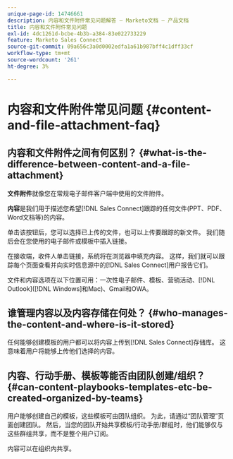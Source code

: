 ```yaml
---
unique-page-id: 14746661
description: 内容和文件附件常见问题解答 — Marketo文档 — 产品文档
title: 内容和文件附件常见问题
exl-id: 4dc1261d-bcbe-4b3b-a384-83e022733229
feature: Marketo Sales Connect
source-git-commit: 09a656c3a0d0002edfa1a61b987bff4c1dff33cf
workflow-type: tm+mt
source-wordcount: '261'
ht-degree: 3%

---
```


# 内容和文件附件常见问题 {#content-and-file-attachment-faq}

## 内容和文件附件之间有何区别？ {#what-is-the-difference-between-content-and-a-file-attachment}

**文件附件**&#x200B;就像您在常规电子邮件客户端中使用的文件附件。

**内容**&#x200B;是我们用于描述您希望[!DNL Sales Connect]跟踪的任何文件(PPT、PDF、Word文档等)的内容。

单击该按钮后，您可以选择已上传的文件，也可以上传要跟踪的新文件。 我们随后会在您使用的电子邮件或模板中插入链接。

在接收端，收件人单击链接，系统将在浏览器中填充内容。 这样，我们就可以跟踪每个页面查看并向实时信息源中的[!DNL Sales Connect]用户报告它们。

文件和内容选项在以下位置可用：一次性电子邮件、模板、营销活动、[!DNL Outlook]&#x200B;([!DNL Windows]和Mac)、Gmail和OWA。

## 谁管理内容以及内容存储在何处？ {#who-manages-the-content-and-where-is-it-stored}

任何能够创建模板的用户都可以将内容上传到[!DNL Sales Connect]存储库。 这意味着用户将能够上传他们选择的内容。

## 内容、行动手册、模板等能否由团队创建/组织？ {#can-content-playbooks-templates-etc-be-created-organized-by-teams}

用户能够创建自己的模板，这些模板可由团队组织。 为此，请通过“团队管理”页面创建团队。 然后，当您的团队开始共享模板/行动手册/群组时，他们能够仅与这些群组共享，而不是整个用户订阅。

内容可以在组织内共享。

